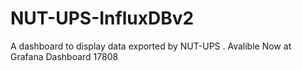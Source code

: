 # NUT-UPS-InfluxDBv2
A dashboard to display data exported by NUT-UPS . Avalible Now at Grafana Dashboard 17808
